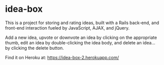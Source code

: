 # idea-box

This is a project for storing and rating ideas, built with a Rails back-end, and front-end interaction fueled by JavaScript, AJAX, and jQuery.

Add a new idea, upvote or downvote an idea by clicking on the appropriate thumb, edit an idea by double-clicking the idea body, and delete an idea... by clicking the delete button.

Find it on Heroku at: https://idea-box-2.herokuapp.com/
